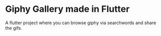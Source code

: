 # Giphy Gallery made in Flutter

A flutter project where you can browse giphy via searchwords and share the gifs.